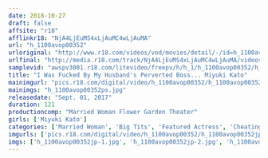 ```yaml
---
date: 2018-10-27
draft: false
affsite: "r18"
afflinkr18: "NjA4LjEuMS4xLjAuMC4wLjAuMA"
url: "h_1100avop00352"
urloriginal: "http://www.r18.com/videos/vod/movies/detail/-/id=h_1100avop00352"
urlfinal: "http://media.r18.com/track/NjA4LjEuMS4xLjAuMC4wLjAuMA/videos/vod/movies/detail/-/id=h_1100avop00352"
samplevid: "awspv3001.r18.com/litevideo/freepv/h/h_1/h_1100avop00352/h_1100avop00352_dmb_w.mp4"
title: "I Was Fucked By My Husband's Perverted Boss... Miyuki Kato"
mainimgurl: "pics.r18.com/digital/video/h_1100avop00352/h_1100avop00352ps.jpg"
mainimgs: "h_1100avop00352ps.jpg"
releasedate: "Sept. 01, 2017"
duration: 121
productioncomp: "Married Woman Flower Garden Theater"
girls: ['Miyuki Kato']
categories: ['Married Woman', 'Big Tits', 'Featured Actress', 'Cheating Wife', 'Hi-Def', 'AV OPEN 2017 Drama Category']
imgurls: ['pics.r18.com/digital/video/h_1100avop00352/h_1100avop00352jp-1.jpg', 'pics.r18.com/digital/video/h_1100avop00352/h_1100avop00352jp-2.jpg', 'pics.r18.com/digital/video/h_1100avop00352/h_1100avop00352jp-3.jpg', 'pics.r18.com/digital/video/h_1100avop00352/h_1100avop00352jp-4.jpg', 'pics.r18.com/digital/video/h_1100avop00352/h_1100avop00352jp-5.jpg', 'pics.r18.com/digital/video/h_1100avop00352/h_1100avop00352jp-6.jpg', 'pics.r18.com/digital/video/h_1100avop00352/h_1100avop00352jp-7.jpg', 'pics.r18.com/digital/video/h_1100avop00352/h_1100avop00352jp-8.jpg', 'pics.r18.com/digital/video/h_1100avop00352/h_1100avop00352jp-9.jpg', 'pics.r18.com/digital/video/h_1100avop00352/h_1100avop00352jp-10.jpg', 'pics.r18.com/digital/video/h_1100avop00352/h_1100avop00352jp-11.jpg', 'pics.r18.com/digital/video/h_1100avop00352/h_1100avop00352jp-12.jpg', 'pics.r18.com/digital/video/h_1100avop00352/h_1100avop00352jp-13.jpg', 'pics.r18.com/digital/video/h_1100avop00352/h_1100avop00352jp-14.jpg', 'pics.r18.com/digital/video/h_1100avop00352/h_1100avop00352jp-15.jpg', 'pics.r18.com/digital/video/h_1100avop00352/h_1100avop00352jp-16.jpg', 'pics.r18.com/digital/video/h_1100avop00352/h_1100avop00352jp-17.jpg', 'pics.r18.com/digital/video/h_1100avop00352/h_1100avop00352jp-18.jpg', 'pics.r18.com/digital/video/h_1100avop00352/h_1100avop00352jp-19.jpg']
imgs: ['h_1100avop00352jp-1.jpg', 'h_1100avop00352jp-2.jpg', 'h_1100avop00352jp-3.jpg', 'h_1100avop00352jp-4.jpg', 'h_1100avop00352jp-5.jpg', 'h_1100avop00352jp-6.jpg', 'h_1100avop00352jp-7.jpg', 'h_1100avop00352jp-8.jpg', 'h_1100avop00352jp-9.jpg', 'h_1100avop00352jp-10.jpg', 'h_1100avop00352jp-11.jpg', 'h_1100avop00352jp-12.jpg', 'h_1100avop00352jp-13.jpg', 'h_1100avop00352jp-14.jpg', 'h_1100avop00352jp-15.jpg', 'h_1100avop00352jp-16.jpg', 'h_1100avop00352jp-17.jpg', 'h_1100avop00352jp-18.jpg', 'h_1100avop00352jp-19.jpg']
---
```


